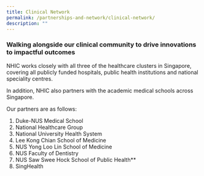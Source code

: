```yaml
---
title: Clinical Network
permalink: /partnerships-and-network/clinical-network/
description: ""
---
```

### **Walking alongside our clinical community to drive innovations to impactful outcomes**

NHIC works closely with all three of the healthcare clusters in Singapore, covering all publicly funded hospitals, public health institutions and national speciality centres. 

In addition, NHIC also partners with the academic medical schools across Singapore. 

Our partners are as follows:

1. Duke-NUS Medical School
2. National Healthcare Group
3. National University Health System
4. Lee Kong Chian School of Medicine
5. NUS Yong Loo Lin School of Medicine
6. NUS Faculty of Dentistry
7. NUS Saw Swee Hock School of Public Health**
8. SingHealth